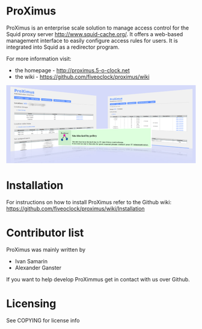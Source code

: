 # ProXimus

ProXimus is an enterprise scale solution to manage access control for the Squid
proxy server http://www.squid-cache.org/. It offers a web-based management 
interface to easily configure access rules for users. It is integrated into 
Squid as a redirector program.

For more information visit:
* the homepage - http://proximus.5-o-clock.net
* the wiki - https://github.com/fiveoclock/proximus/wiki

<img src="https://github.com/fiveoclock/fiveoclock.github.com/raw/master/proximus/images/screenie.png" />


Installation 
================

For instructions on how to install ProXimus refer to the Github wiki:
https://github.com/fiveoclock/proximus/wiki/Installation


Contributor list
================

ProXimus was mainly written by 
* Ivan Samarin
* Alexander Ganster

If you want to help develop ProXimmus get in contact with us over Github.


Licensing
================

See COPYING for license info

